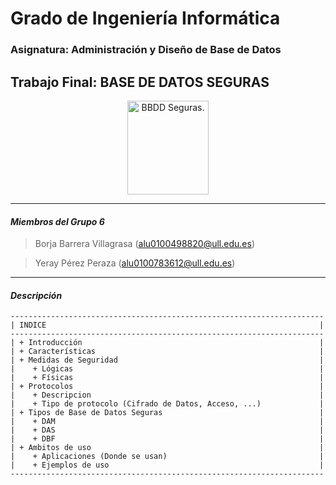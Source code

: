 # Grado de Ingeniería Informática 

### Asignatura: Administración y Diseño de Base de Datos 

## Trabajo Final: BASE DE DATOS SEGURAS

<p align="Center">
    <img src="http://blog.hostdime.com.co/wp-content/uploads/seguridad-en-la-base-de-datos-desarrollo-aplicacion-426x480.png" title="BBDD Seguras." width="130" height="150">
</p>

---
#### *Miembros del Grupo 6*

> Borja Barrera Villagrasa (alu0100498820@ull.edu.es)

> Yeray Pérez Peraza (alu0100783612@ull.edu.es)

---
#### *Descripción*

    ----------------------------------------------------------------------
    | INDICE                                                             |
    ----------------------------------------------------------------------
    | + Introducción                                                     |
    | + Características                                                  |
    | + Medidas de Seguridad                                             |
    |    + Lógicas                                                       |
    |    + Físicas                                                       |
    | + Protocolos                                                       |
    |    + Descripcion                                                   |
    |    + Tipo de protocolo (Cifrado de Datos, Acceso, ...)             |
    | + Tipos de Base de Datos Seguras                                   |
    |    + DAM                                                           |
    |    + DAS                                                           |
    |    + DBF                                                           |
    | + Ambitos de uso                                                   |
    |    + Aplicaciones (Donde se usan)                                  |
    |    + Ejemplos de uso                                               |
    ----------------------------------------------------------------------


